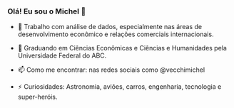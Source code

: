 ### Olá! Eu sou o Michel 👋

- 🔭 Trabalho com análise de dados, especialmente nas áreas de desenvolvimento econômico e relações comerciais internacionais.
  
- 🌱 Graduando em Ciências Econômicas e Ciências e Humanidades pela Universidade Federal do ABC.
  
- 📫 Como me encontrar: nas redes sociais como @vecchimichel
  
- ⚡ Curiosidades: Astronomia, aviões, carros, engenharia, tecnologia e super-heróis.
